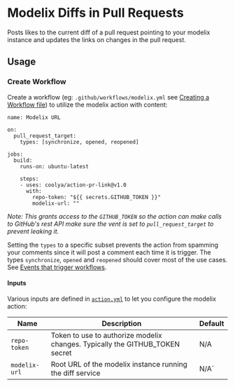 # Modelix Diffs in Pull Requests

Posts likes to the current diff of a pull request pointing to your modelix instance and updates the links on changes
in the pull request. 

## Usage 

### Create Workflow

Create a workflow (eg: `.github/workflows/modelix.yml` see [Creating a Workflow file](https://help.github.com/en/articles/configuring-a-workflow#creating-a-workflow-file)) to utilize the modelix action with content:

```
name: Modelix URL

on: 
  pull_request_target:
    types: [synchronize, opened, reopened]

jobs:
  build:
    runs-on: ubuntu-latest

    steps:
    - uses: coolya/action-pr-link@v1.0
      with:
        repo-token: "${{ secrets.GITHUB_TOKEN }}"
        modelix-url: ""  
```

_Note: This grants access to the `GITHUB_TOKEN` so the action can make calls to GitHub's rest API make sure the vent is
set to `pull_request_target` to prevent leaking it._

Setting the `types` to a specific subset prevents the action from spamming your comments since it will post a comment each
time it is trigger. The types `synchronize`, `opened` and `reopened` should cover most of the use cases. See [Events that trigger workflows](https://docs.github.com/en/free-pro-team@latest/actions/reference/events-that-trigger-workflows#pull_request_target). 

#### Inputs

Various inputs are defined in [`action.yml`](action.yml) to let you configure the modelix action:

| Name | Description | Default |
| - | - | - |
| `repo-token` | Token to use to authorize modelix changes. Typically the GITHUB_TOKEN secret | N/A |
| `modelix-url` | Root URL of the modelix instance running the diff service | N/A`
